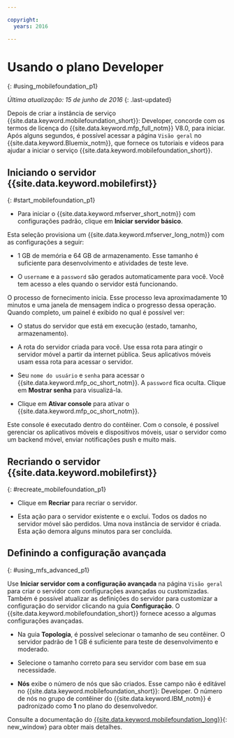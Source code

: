 ```yaml
---

copyright:
  years: 2016

---
```


#	Usando o plano Developer
{: #using_mobilefoundation_p1}

*Última atualização: 15 de junho de 2016*
{: .last-updated}

Depois de criar a instância de serviço {{site.data.keyword.mobilefoundation_short}}: Developer, concorde com os termos de licença do {{site.data.keyword.mfp_full_notm}} V8.0, para iniciar.
Após alguns segundos, é possível acessar a página `Visão geral` no {{site.data.keyword.Bluemix_notm}}, que fornece os tutoriais e vídeos para ajudar a iniciar o serviço {{site.data.keyword.mobilefoundation_short}}.

## Iniciando o servidor {{site.data.keyword.mobilefirst}}
{: #start_mobilefoundation_p1}
* Para iniciar o {{site.data.keyword.mfserver_short_notm}} com configurações padrão, clique em **Iniciar servidor básico**.

Esta seleção provisiona um {{site.data.keyword.mfserver_long_notm}} com as configurações a seguir:
*	1 GB de memória e 64 GB de armazenamento. Esse tamanho é suficiente para desenvolvimento e atividades de
teste leve.

*	O `username` e a `password` são gerados automaticamente para
você. Você tem acesso a eles quando o servidor está funcionando.

O processo de fornecimento inicia. Esse processo leva aproximadamente 10 minutos e uma
janela de mensagem indica o progresso dessa operação. Quando completo, um painel é exibido
no qual é possível ver:
*	O status do servidor que está em execução (estado, tamanho, armazenamento).

*	A rota do servidor criada para você. Use essa rota para atingir o servidor móvel a partir da internet
pública. Seus aplicativos móveis usam essa rota para acessar o servidor.

*	Seu `nome do usuário` e `senha` para acessar o {{site.data.keyword.mfp_oc_short_notm}}. A `password` fica oculta. Clique em **Mostrar senha** para visualizá-la.

*	Clique em **Ativar console** para ativar o {{site.data.keyword.mfp_oc_short_notm}}.


Este console é executado dentro do contêiner. Com o console, é possível gerenciar os aplicativos móveis e dispositivos móveis, usar o servidor como um backend móvel, enviar notificações push e muito mais.

## Recriando o servidor {{site.data.keyword.mobilefirst}}
{: #recreate_mobilefoundation_p1}

*	Clique em **Recriar** para recriar o servidor.

* Esta ação para o servidor existente e o exclui. Todos os dados no servidor móvel são perdidos. Uma nova instância de servidor é criada. Esta ação
demora alguns minutos para ser concluída.

##	Definindo a configuração avançada
{: #using_mfs_advanced_p1}

Use **Iniciar servidor com a configuração avançada** na página `Visão geral` para criar o servidor com configurações avançadas ou customizadas. Também é possível
atualizar as definições do servidor para customizar a configuração do servidor clicando na
guia **Configuração**. O {{site.data.keyword.mobilefoundation_short}} fornece acesso a algumas configurações avançadas.

*	Na guia **Topologia**, é possível selecionar o tamanho de seu contêiner. O servidor padrão de 1 GB é suficiente para teste de desenvolvimento e moderado.

  - Selecione o tamanho correto para seu servidor com base em sua necessidade.


* **Nós** exibe o número de nós que são criados. Esse campo não é editável no {{site.data.keyword.mobilefoundation_short}}: Developer. O número de nós no grupo de contêiner do {{site.data.keyword.IBM_notm}} é padronizado como **1** no plano do desenvolvedor.

Consulte a documentação do
[{{site.data.keyword.mobilefoundation_long}}](https://www.ibm.com/support/knowledgecenter/SSHS8R_8.0.0/wl_welcome.html){: new_window} para obter mais detalhes.

